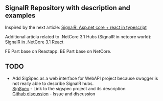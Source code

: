 ## SignalR Repository with description and examples
Inspired by the next article: [SignalR. Asp.net core + react in typescript](https://medium.com/swlh/creating-real-time-app-with-asp-net-core-signalr-and-react-in-typescript-90aad9c1170b)


Additional articla related to .NetCore 3.1 Hubs (SignalR in netcore world): [SignalR in .NetCore 3.1 React](https://medium.com/swlh/creating-a-simple-real-time-chat-with-net-core-reactjs-and-signalr-6367dcadd2c6)


FE Part base on Reactapp.
BE Part base on NetCore.


## TODO
* Add SigSpec as a web interface for WebAPI project because swagger is not really able to describe SignalR hubs.  
  [SigSpec](https://github.com/RicoSuter/SigSpec)  - Link to the sigspec project and its description  
  [Github discussion](https://github.com/aspnet/SignalR/issues/2913) - Issue and discussion
